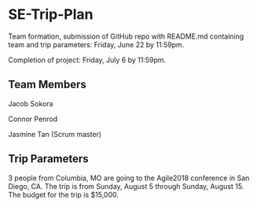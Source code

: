 # SE-Trip-Plan

Team formation, submission of GitHub repo with README.md containing team and trip parameters: Friday, June 22 by 11:59pm.

Completion of project: Friday, July 6 by 11:59pm.

## Team Members

Jacob Sokora

Connor Penrod

Jasmine Tan (Scrum master)

## Trip Parameters

3 people from Columbia, MO are going to the Agile2018 conference in San Diego, CA. The trip is from Sunday, August 5 through Sunday, August 15. The budget for the trip is $15,000.
